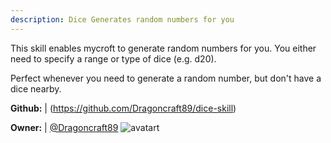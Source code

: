 ```yaml
---
description: Dice Generates random numbers for you
---
```

This skill enables mycroft to generate random numbers for you.
You either need to specify a range or type of dice (e.g. d20).

Perfect whenever you need to generate a random number, but don't have a dice nearby.

**Github:** | (https://github.com/Dragoncraft89/dice-skill)

**Owner:** | [@Dragoncraft89](https://github.com/Dragoncraft89) ![avatart](https://avatars3.githubusercontent.com/u/11162205?v=4)

